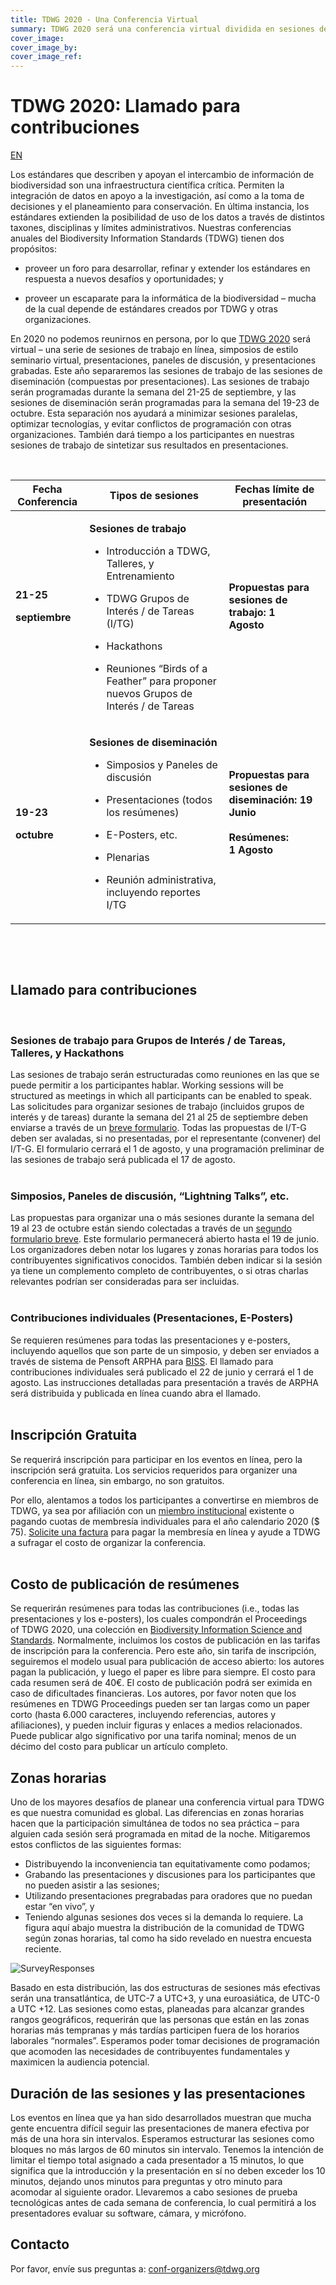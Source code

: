 ```yaml
---
title: TDWG 2020 - Una Conferencia Virtual
summary: TDWG 2020 será una conferencia virtual dividida en sesiones de trabajo (del 21 al 25 de septiembre) seguida de una segunda semana dedicada a la difusión y el intercambio (19 al 23 de octubre).
cover_image: 
cover_image_by: 
cover_image_ref: 
---
```


# TDWG 2020: Llamado para contribuciones

[EN](../)

Los estándares que describen y apoyan el intercambio de información de
biodiversidad son una infraestructura científica crítica. Permiten la
integración de datos en apoyo a la investigación, así como a la toma de
decisiones y el planeamiento para conservación. En última instancia, los
estándares extienden la posibilidad de uso de los datos a través de
distintos taxones, disciplinas y límites administrativos. Nuestras
conferencias anuales del Biodiversity Information Standards (TDWG)
tienen dos propósitos:

  - proveer un foro para desarrollar, refinar y extender los
    estándares en respuesta a nuevos desafíos y oportunidades; y

  - proveer un escaparate para la informática de la biodiversidad –
    mucha de la cual depende de estándares creados por TDWG y otras
    organizaciones.

En 2020 no podemos reunirnos en persona, por lo que
[<span class="underline">TDWG 2020</span>](https://tdwg.us9.list-manage.com/track/click?u=50f3cc44307841383062ca0d6&id=1cc72e19e6&e=e333c91e92) será
virtual – una serie de sesiones de trabajo en línea, simposios de estilo
seminario virtual, presentaciones, paneles de discusión, y
presentaciones grabadas. Este año separaremos las sesiones de trabajo de
las sesiones de diseminación (compuestas por presentaciones). Las
sesiones de trabajo serán programadas durante la semana del 21-25 de
septiembre, y las sesiones de diseminación serán programadas para la
semana del 19-23 de octubre. Esta separación nos ayudará a minimizar
sesiones paralelas, optimizar tecnologías, y evitar conflictos de
programación con otras organizaciones. También dará tiempo a los
participantes en nuestras sesiones de trabajo de sintetizar sus
resultados en presentaciones.  
  
 

<table>
<thead>
<tr class="header">
<th><strong>Fecha Conferencia</strong></th>
<th><strong>Tipos de sesiones</strong></th>
<th><strong>Fechas límite de presentación</strong></th>
</tr>
</thead>
<tbody>
<tr class="odd">
<td><p><strong>21-25</strong></p>
<p><strong>septiembre</strong></p>
<p> </p></td>
<td><p><strong>Sesiones de trabajo</strong></p>
<ul>
<li>
<p>Introducción a TDWG, Talleres, y Entrenamiento</p>
</li>
<li>
<p>TDWG Grupos de Interés / de Tareas (I/TG)</p>
</li>
<li>
<p>Hackathons</p>
</li>
<li>
<p>Reuniones “Birds of a Feather” para proponer nuevos Grupos de Interés / de Tareas</p>
</li>
</ul></td>
<td><p><strong>Propuestas para sesiones de trabajo: 1<br />
Agosto</strong></p>
<p> </p></td>
</tr>
<tr class="even">
<td><p><strong>19-23</strong></p>
<p><strong>octubre</strong></p></td>
<td><p><strong>Sesiones de diseminación</strong></p>
<ul>
<li>
<p>Simposios y Paneles de discusión</p>
</li>
<li>
<p>Presentaciones (todos los resúmenes)</p>
</li>
<li>
<p>E-Posters, etc.</p>
</li>
<li>
<p>Plenarias</p>
</li>
<li>
<p>Reunión administrativa, incluyendo reportes I/TG</p>
</li>
</ul></td>
<td><p><strong>Propuestas para sesiones de diseminación: 19 Junio<br />
<br />
Resúmenes:<br />
1 Agosto</strong></p>
<p> </p></td>
</tr>
</tbody>
</table>

 

 

## Llamado para contribuciones

 

### Sesiones de trabajo para Grupos de Interés / de Tareas, Talleres, y Hackathons

Las sesiones de trabajo serán estructuradas como reuniones en las que se
puede permitir a los participantes hablar. Working sessions will be
structured as meetings in which all participants can be enabled to
speak. Las solicitudes para organizar sesiones de trabajo (incluidos
grupos de interés y de tareas) durante la semana del 21 al 25 de
septiembre deben enviarse a través de un [<span class="underline">breve
formulario</span>](https://www.surveymonkey.com/r/C9723S8).
Todas las propuestas de I/T-G deben ser avaladas, si no presentadas, por
el representante (convener) del I/T-G. El formulario cerrará el 1 de
agosto, y una programación preliminar de las sesiones de trabajo será
publicada el 17 de agosto.  
 

### Simposios, Paneles de discusión, “Lightning Talks”, etc.

Las propuestas para organizar una o más sesiones durante la semana del
19 al 23 de octubre están siendo colectadas a través de un
[<span class="underline">segundo formulario breve</span>](https://www.surveymonkey.com/r/CQGMG2G). Este
formulario permanecerá abierto hasta el 19 de junio. Los organizadores
deben notar los lugares y zonas horarias para todos los contribuyentes
significativos conocidos. También deben indicar si la sesión ya tiene un
complemento completo de contribuyentes, o si otras charlas relevantes
podrían ser consideradas para ser incluidas.  
 

### Contribuciones individuales (Presentaciones, E-Posters)

Se requieren resúmenes para todas las presentaciones y e-posters,
incluyendo aquellos que son parte de un simposio, y deben ser enviados a
través de sistema de Pensoft ARPHA para
[<span class="underline">BISS</span>](https://biss.pensoft.net).
El llamado para contribuciones individuales será publicado el 22 de
junio y cerrará el 1 de agosto. Las instrucciones detalladas para
presentación a través de ARPHA será distribuida y publicada en línea
cuando abra el llamado.  
 

## Inscripción Gratuita

Se requerirá inscripción para participar en los eventos en línea, pero
la inscripción será gratuita. Los servicios requeridos para organizer
una conferencia en línea, sin embargo, no son gratuitos.

Por ello, alentamos a todos los participantes a convertirse en miembros
de TDWG, ya sea por afiliación con un [<span class="underline">miembro
institucional</span>](/about/membership/#institutional%20members%202020_1) existente o pagando cuotas de membresía
individuales para el año calendario 2020 ($ 75).
[<span class="underline">Solicite una
factura</span>](mailto:secretariat@tdwg.org) para pagar la membresía en
línea y ayude a TDWG a sufragar el costo de organizar la conferencia.  
 

## Costo de publicación de resúmenes

Se requerirán resúmenes para todas las contribuciones (i.e., todas las
presentaciones y los e-posters), los cuales compondrán el Proceedings
of TDWG 2020, una colección en [<span class="underline">Biodiversity
Information Science and
Standards</span>](https://biss.pensoft.net).
Normalmente, incluimos los costos de publicación en las tarifas de
inscripción para la conferencia. Pero este año, sin tarifa de
inscripción, seguiremos el modelo usual para publicación de acceso
abierto: los autores pagan la publicación, y luego el paper es libre
para siempre. El costo para cada resumen será de 40€. El costo de
publicación podrá ser eximida en caso de dificultades financieras. Los
autores, por favor noten que los resúmenes en TDWG Proceedings pueden
ser tan largas como un paper corto (hasta 6.000 caracteres, incluyendo
referencias, autores y afiliaciones), y pueden incluir figuras y enlaces
a medios relacionados. Puede publicar algo significativo por una tarifa
nominal; menos de un décimo del costo para publicar un artículo
completo.  

## Zonas horarias
Uno de los mayores desafíos de planear una conferencia virtual para TDWG es que nuestra comunidad es global. Las diferencias en zonas horarias hacen que la participación simultánea de todos no sea práctica – para alguien cada sesión será programada en mitad de la noche. Mitigaremos estos conflictos de las siguientes formas:
* Distribuyendo la inconveniencia tan equitativamente como podamos;
* Grabando las presentaciones y discusiones para los participantes que no pueden asistir a las sesiones;
* Utilizando presentaciones pregrabadas para oradores que no puedan estar “en vivo”, y
* Teniendo algunas sesiones dos veces si la demanda lo requiere.
La figura aquí abajo muestra la distribución de la comunidad de TDWG según zonas horarias, tal como ha sido revelado en nuestra encuesta reciente.

![SurveyResponses](https://static.tdwg.org/conferences/2020/TimeZone_SurveyResponses.png)

Basado en esta distribución, las dos estructuras de sesiones más efectivas serán una transatlántica, de UTC-7 a UTC+3, y una euroasiática, de UTC-0 a UTC +12. Las sesiones como estas, planeadas para alcanzar grandes rangos geográficos, requerirán que las personas que están en las zonas horarias más tempranas y más tardías participen fuera de los horarios laborales “normales”. Esperamos poder tomar decisiones de programación que acomoden las necesidades de contribuyentes fundamentales y maximicen la audiencia potencial.

## Duración de las sesiones y las presentaciones
Los eventos en línea que ya han sido desarrollados muestran que mucha gente encuentra difícil seguir las presentaciones de manera efectiva por más de una hora sin intervalos. Esperamos estructurar las sesiones como bloques no más largos de 60 minutos sin intervalo. Tenemos la intención de limitar el tiempo total asignado a cada presentador a 15 minutos, lo que significa que la introducción y la presentación en sí no deben exceder los 10 minutos, dejando unos minutos para preguntas y otro minuto para acomodar al siguiente orador.
Llevaremos a cabo sesiones de prueba tecnológicas antes de cada semana de conferencia, lo cual permitirá a los presentadores evaluar su software, cámara, y micrófono.

## Contacto

Por favor, envíe sus preguntas
a: [<span class="underline">conf-organizers@tdwg.org</span>](mailto:conf-organizers@tdwg.org?subject=TDWG%202020)
